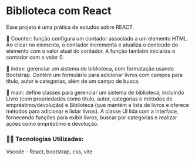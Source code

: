 # Biblioteca com React

Esse projeto é uma prática de estudos sobre REACT.

🔹 Counter: função configura um contador associado a um elemento HTML. Ao clicar no elemento, o contador incrementa e atualiza o conteúdo do elemento com o valor atual do contador. A função também inicializa o contador com o valor 0.

🔹 index: gerenciar um sistema de biblioteca, com formatação usando Bootstrap. Contém um formulário para adicionar livros com campos para título, autor e categorias, além de um campo de busca.

🔹 main: define classes para gerenciar um sistema de biblioteca, incluindo Livro (com propriedades como título, autor, categorias e métodos de empréstimo/devolução) e Biblioteca (que mantém a lista de livros e oferece métodos para adicionar e listar livros). A classe UI lida com a interface, fornecendo funções para exibir livros, buscar por categorias e realizar ações como empréstimo e devolução.

### 👨‍💻️ Tecnologias Utilizadas:
Vscode - React, bootstrap, css, vite
